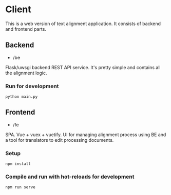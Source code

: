 # Client

This is a web version of text alignment application. It consists of backend and frontend parts.

## Backend

- /be

Flask/uwsgi backend REST API service. It's pretty simple and contains all the alignment logic.

### Run for development

```
python main.py
```

## Frontend

- /fe

SPA. Vue + vuex + vuetify. UI for managing alignment process using BE and a tool for translators to edit processing documents.

### Setup

```
npm install
```

### Compile and run with hot-reloads for development

```
npm run serve
```
